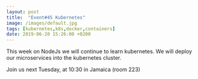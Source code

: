 ```yaml
---
layout: post
title:  "Event#45 Kubernetes"
image: /images/default.jpg
tags: [kubernetes,k8s,docker,containers]
date: 2019-06-20 15:26:00 +0200
---
```


This week on NodeJs we will continue to learn kubernetes. We will deploy our microservices into the kubernetes cluster.[]()

Join us next Tuesday, at 10:30 in Jamaica (room 223)